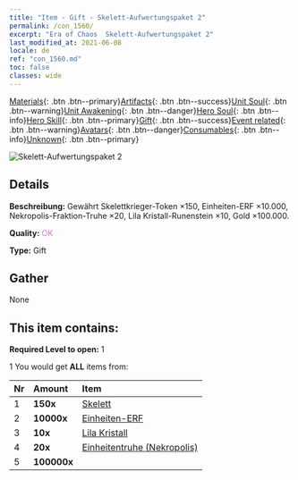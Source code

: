 ```yaml
---
title: "Item - Gift - Skelett-Aufwertungspaket 2"
permalink: /con_1560/
excerpt: "Era of Chaos  Skelett-Aufwertungspaket 2"
last_modified_at: 2021-06-08
locale: de
ref: "con_1560.md"
toc: false
classes: wide
---
```

 [Materials](/ItemsDE/){: .btn .btn--primary}[Artifacts](/ItemsDE/Artifacts/){: .btn .btn--success}[Unit Soul](/ItemsDE/UnitSoul/){: .btn .btn--warning}[Unit Awakening](/ItemsDE/UnitAwakening/){: .btn .btn--danger}[Hero Soul](/ItemsDE/HeroSoul/){: .btn .btn--info}[Hero Skill](/ItemsDE/HeroSkill/){: .btn .btn--primary}[Gift](/ItemsDE/Gift/){: .btn .btn--success}[Event related](/ItemsDE/Events/){: .btn .btn--warning}[Avatars](/ItemsDE/Avatars/){: .btn .btn--danger}[Consumables](/ItemsDE/Consumables/){: .btn .btn--info}[Unknown](/ItemsDE/Unknown/){: .btn .btn--primary}

 ![Skelett-Aufwertungspaket 2](/images/t/i_907174.png)

## Details
 **Beschreibung:** Gewährt Skelettkrieger-Token ×150, Einheiten-ERF ×10.000, Nekropolis-Fraktion-Truhe ×20, Lila Kristall-Runenstein ×10, Gold ×100.000.

 **Quality:** <span style="color: #DA70D6">OK</span>

 **Type:** Gift

## Gather

  None

## This item contains:

 **Required Level to open:** 1

 1 You would get **ALL** items  from:

  | Nr | Amount |     Item    |
  |:---|:-------|:------------|
  | 1 |  **150x** | [Skelett](/ItemsDE/unt_208/) |  | 
  | 2 |  **10000x** | [Einheiten-ERF](/ItemsDE/con_902/) |  | 
  | 3 |  **10x** | [Lila Kristall](/ItemsDE/con_720/) |  | 
  | 4 |  **20x** | [Einheitentruhe (Nekropolis)](/ItemsDE/con_1271/) |  | 
  | 5 |  **100000x** | <i class="fas fa-coins"/> |  | 
